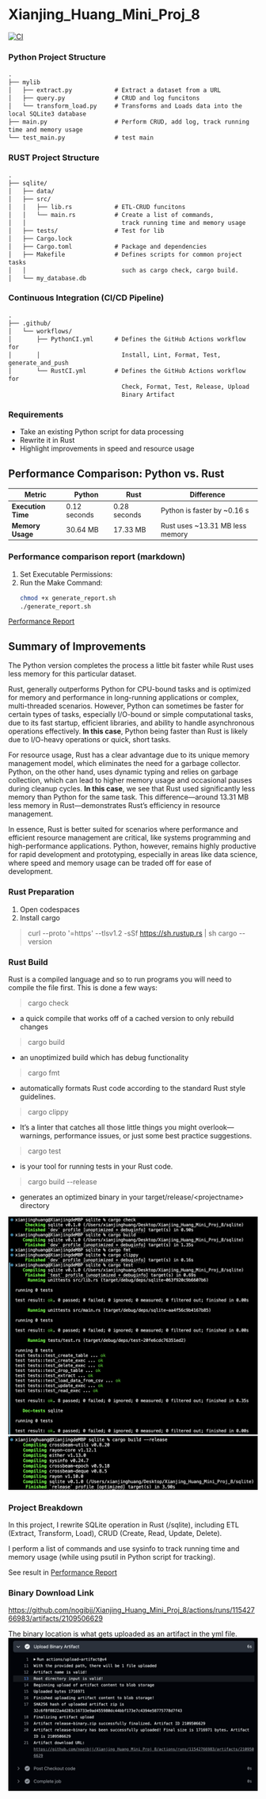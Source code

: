 # Xianjing_Huang_Mini_Proj_8
[![CI](https://github.com/nogibjj/Xianjing_Huang_Mini_Proj_7/actions/workflows/CI.yml/badge.svg)](https://github.com/nogibjj/Xianjing_Huang_Mini_Proj_7/actions/workflows/CI.yml)

### Python Project Structure
```
.
├── mylib
│   ├── extract.py            # Extract a dataset from a URL
│   ├── query.py              # CRUD and log funcitons
│   └── transform_load.py     # Transforms and Loads data into the local SQLite3 database
├── main.py                   # Perform CRUD, add log, track running time and memory usage
└── test_main.py              # test main
```
### RUST Project Structure
```
.
├── sqlite/
│   ├── data/
│   ├── src/
│   │   ├── lib.rs            # ETL-CRUD funcitons
│   │   └── main.rs           # Create a list of commands, 
│   │                           track running time and memory usage
│   ├── tests/                # Test for lib
│   ├── Cargo.lock            
│   ├── Cargo.toml            # Package and dependencies
│   ├── Makefile              # Defines scripts for common project tasks 
│   │                           such as cargo check, cargo build.
│   └── my_database.db
```
### Continuous Integration (CI/CD Pipeline)
```
.
├── .github/
│   └── workflows/
│       ├── PythonCI.yml      # Defines the GitHub Actions workflow for 
│       │                       Install, Lint, Format, Test, generate_and_push
│       └── RustCI.yml        # Defines the GitHub Actions workflow for 
                                Check, Format, Test, Release, Upload
                                Binary Artifact
```

### Requirements
* Take an existing Python script for data processing
* Rewrite it in Rust
* Highlight improvements in speed and resource usage

## Performance Comparison: Python vs. Rust

| Metric               | Python                     | Rust                        | Difference                        |
|----------------------|----------------------------|-----------------------------|-----------------------------------|
| **Execution Time**   | 0.12 seconds      | 0.28 seconds       | Python is faster by ~0.16 s      |
| **Memory Usage**     | 30.64 MB                    | 17.33 MB                     | Rust uses ~13.31 MB less memory   |

### Performance comparison report (markdown)
1. Set Executable Permissions:
2. Run the Make Command:
   ```bash
   chmod +x generate_report.sh
   ./generate_report.sh
   ```
[Performance Report](performance_report.md)

## Summary of Improvements
The Python version completes the process a little bit faster while Rust uses less memory for this particular dataset. 

Rust, generally outperforms Python for CPU-bound tasks and is optimized for memory and performance in long-running applications or complex, multi-threaded scenarios. However, Python can sometimes be faster for certain types of tasks, especially I/O-bound or simple computational tasks, due to its fast startup, efficient libraries, and ability to handle asynchronous operations effectively. **In this case**, Python being faster than Rust is likely due to I/O-heavy operations or quick, short tasks.

For resource usage, Rust has a clear advantage due to its unique memory management model, which eliminates the need for a garbage collector. Python, on the other hand, uses dynamic typing and relies on garbage collection, which can lead to higher memory usage and occasional pauses during cleanup cycles. **In this case**, we see that Rust used significantly less memory than Python for the same task. This difference—around 13.31 MB less memory in Rust—demonstrates Rust’s efficiency in resource management.

In essence, Rust is better suited for scenarios where performance and efficient resource management are critical, like systems programming and high-performance applications. Python, however, remains highly productive for rapid development and prototyping, especially in areas like data science, where speed and memory usage can be traded off for ease of development.

### Rust Preparation
1. Open codespaces
2. Install cargo
>curl --proto '=https' --tlsv1.2 -sSf https://sh.rustup.rs | sh
>cargo --version

### Rust Build
Rust is a compiled language and so to run programs you will need to compile the file first. This is done a few ways:

>cargo check

* a quick compile that works off of a cached version to only rebuild changes

>cargo build

* an unoptimized build which has debug functionality

>cargo fmt

* automatically formats Rust code according to the standard Rust style guidelines.

>cargo clippy

* It’s a linter that catches all those little things you might overlook—warnings, performance issues, or just some best practice suggestions. 

>cargo test
* is your tool for running tests in your Rust code.

>cargo build --release

* generates an optimized binary in your target/release/\<projectname> directory

![0](/imgs/000.png)
![1](/imgs/001.png)


### Project Breakdown
In this project, I rewrite SQLite operation in Rust (/sqlite), including ETL (Extract, Transform, Load), CRUD (Create, Read, Update, Delete).

I perform a list of commands and use sysinfo to track running time and memory usage (while using psutil in Python script for tracking).

See result in [Performance Report](performance_report.md)


### Binary Download Link
https://github.com/nogibjj/Xianjing_Huang_Mini_Proj_8/actions/runs/11542766983/artifacts/2109506629

The binary location is what gets uploaded as an artifact in the yml file.
![2](/imgs/002.png)
